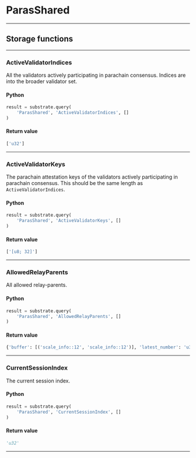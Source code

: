 
# ParasShared

---------
## Storage functions

---------
### ActiveValidatorIndices
 All the validators actively participating in parachain consensus.
 Indices are into the broader validator set.

#### Python
```python
result = substrate.query(
    'ParasShared', 'ActiveValidatorIndices', []
)
```

#### Return value
```python
['u32']
```
---------
### ActiveValidatorKeys
 The parachain attestation keys of the validators actively participating in parachain
 consensus. This should be the same length as `ActiveValidatorIndices`.

#### Python
```python
result = substrate.query(
    'ParasShared', 'ActiveValidatorKeys', []
)
```

#### Return value
```python
['[u8; 32]']
```
---------
### AllowedRelayParents
 All allowed relay-parents.

#### Python
```python
result = substrate.query(
    'ParasShared', 'AllowedRelayParents', []
)
```

#### Return value
```python
{'buffer': [('scale_info::12', 'scale_info::12')], 'latest_number': 'u32'}
```
---------
### CurrentSessionIndex
 The current session index.

#### Python
```python
result = substrate.query(
    'ParasShared', 'CurrentSessionIndex', []
)
```

#### Return value
```python
'u32'
```
---------